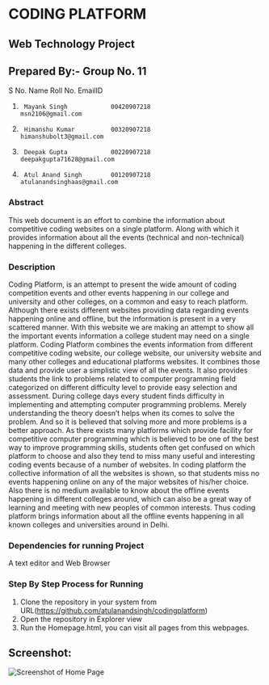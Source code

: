 # CODING PLATFORM
## Web Technology Project
## Prepared By:- Group No. 11
S No.   Name                    Roll No.                        EmailID
1)      Mayank Singh            00420907218                     msn2106@gmail.com
2)      Himanshu Kumar          00320907218                     himanshubolt3@gmail.com
3)      Deepak Gupta            00220907218                     deepakgupta71628@gmail.com
4)      Atul Anand Singh        00120907218                     atulanandsinghaas@gmail.com


### Abstract
This web document is an effort to combine the information about competitive coding websites on a single platform. Along with which it provides information about all the events (technical and non-technical) happening in the different colleges. 

### Description
Coding Platform, is an attempt to present the wide amount of coding competition events and other events happening in our college and university and other colleges, on a common and easy to reach platform. Although there exists different websites providing data regarding events happening online and offline, but the information is present in a very scattered manner. With this website we are making an attempt to show all the important events information a college student may need on a single platform.
Coding Platform combines the events information from different competitive coding website, our college website, our university website and many other colleges and educational platforms websites. It combines those data and provide user a simplistic view of all the events. It also provides students the link to problems related to computer programming field categorized on different difficulty level to provide easy selection and assessment.
During college days every student finds difficulty in implementing and attempting computer programming problems. Merely understanding the theory doesn’t helps when its comes to solve the problem. And so it is believed that solving more and more problems is a better approach. As there exists many platforms which provide facility for competitive computer programming which is believed to be one of the best way to improve programming skills, students often get confused on which platform to choose and also they tend to miss many useful and interesting coding events because of a number of websites. In coding platform the collective information of all the websites is shown, so that students miss no events happening online on any of the major websites of his/her choice. Also there is no medium available to know about the offline events happening in different colleges around, which can also be a great way of learning and meeting with new peoples of common interests. Thus coding platform brings information about all the offline events happening in all known colleges and universities around in Delhi.

### Dependencies for running Project
A text editor and Web Browser 

### Step By Step Process for Running
1) Clone the repository in your system from URL(https://github.com/atulanandsingh/codingplatform)
2) Open the repository in Explorer view
3) Run the Homepage.html, you can visit all pages from this webpages.

## Screenshot:
![Screenshot of Home Page](https://github.com/m-s-n/CodingPlatform/blob/master/Screenshots/homepageLogin.jpeg)
